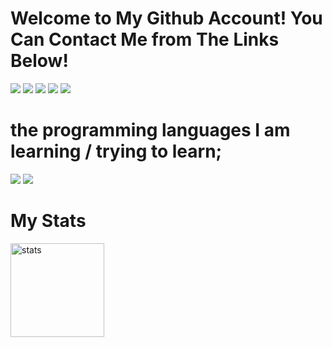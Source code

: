 <h1>Welcome to My Github Account! You Can Contact Me from The Links Below!</h1>

<p>
  <a href="https://discord.com/users/726505568516440208" target"blank_"><img src="https://img.shields.io/badge/discord%20-7289DA.svg?&style=for-the-badge&logo=discord&logoColor=white"></a>
  <a href="https://open.spotify.com/user/le2g97g6s2ihqt07hkxpoj8gi" target"blank_"><img src="https://img.shields.io/badge/Spotify%20-1ed760.svg?&style=for-the-badge&logo=spotify&logoColor=white"></a>
  <a href="https://instagram.com/randsecur1ty" target"blank_"><img src="https://img.shields.io/badge/INSTAGRAM%20-DC3175.svg?&style=for-the-badge&logo=instagram&logoColor=white"></a>
  <a href="https://twitter.com/randakahs" target"blank_"><img src="https://img.shields.io/badge/-Twitter-cyan?style=for-the-badge&labelColor=cyan&logo=twitter&logoColor=white"></a>
  <a href="https://github.com/Rand1337" target"blank_"><img src="https://img.shields.io/badge/GitHub%20-191717.svg?&style=for-the-badge&logo=github&logoColor=white"></a>
</p>
<h1>the programming languages I am learning / trying to learn;</h1>
<a href="https://python.org/" target"blank_"><img src="https://img.shields.io/badge/-Python-F0DB4F?style=for-the-badge&labelColor=black&logo=python&logoColor=F0DB4F"></a>
<a href="http://www.lua.org" target"blank_"><img src="https://img.shields.io/badge/-Lua-0000FF?style=for-the-badge&labelColor=BLUE&logo=lua&logoColor=BLUE"></a>

<br>
<p>
<h1>My Stats</h1>
  <img src="https://github-readme-stats.vercel.app/api?username=Rand1337&count_private=true&show_icons=true&theme=purple&hide_border=true" width="%100" height="150px" alt="stats" />
</p>
